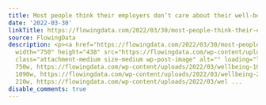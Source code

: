 ```yaml
---
title: Most people think their employers don’t care about their well-being
date: '2022-03-30'
linkTitle: https://flowingdata.com/2022/03/30/most-people-think-their-employers-dont-care-about-their-well-being/
source: FlowingData
description: <p><a href="https://flowingdata.com/2022/03/30/most-people-think-their-employers-dont-care-about-their-well-being/"><img
  width="750" height="438" src="https://flowingdata.com/wp-content/uploads/2022/03/wellbeing-750x438.png"
  class="attachment-medium size-medium wp-post-image" alt="" loading="lazy" srcset="https://flowingdata.com/wp-content/uploads/2022/03/wellbeing-750x438.png
  750w, https://flowingdata.com/wp-content/uploads/2022/03/wellbeing-1090x636.png
  1090w, https://flowingdata.com/wp-content/uploads/2022/03/wellbeing-210x123.png
  210w, https://flowingdata.com/wp-content/uploads/2022/03/wel ...
disable_comments: true
---
```

<p><a href="https://flowingdata.com/2022/03/30/most-people-think-their-employers-dont-care-about-their-well-being/"><img width="750" height="438" src="https://flowingdata.com/wp-content/uploads/2022/03/wellbeing-750x438.png" class="attachment-medium size-medium wp-post-image" alt="" loading="lazy" srcset="https://flowingdata.com/wp-content/uploads/2022/03/wellbeing-750x438.png 750w, https://flowingdata.com/wp-content/uploads/2022/03/wellbeing-1090x636.png 1090w, https://flowingdata.com/wp-content/uploads/2022/03/wellbeing-210x123.png 210w, https://flowingdata.com/wp-content/uploads/2022/03/wel ...